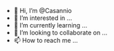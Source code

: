 - 👋 Hi, I’m @Casannio
- 👀 I’m interested in ...
- 🌱 I’m currently learning ...
- 💞️ I’m looking to collaborate on ...
- 📫 How to reach me ...

<!---
Casannio/Casannio is a ✨ special ✨ repository because its `README.md` (this file) appears on your GitHub profile.
You can click the Preview link to take a look at your changes.
--->
